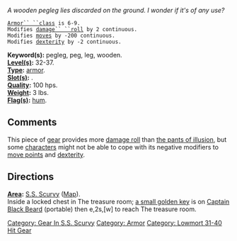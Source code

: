 *A wooden pegleg lies discarded on the ground. I wonder if it's of any
use?*

[`Armor`` ``class`](Armor_Values "wikilink")` is 6-9.`  
`Modifies `[`damage`` ``roll`](Damage_Roll "wikilink")` by 2 continuous.`  
`Modifies `[`moves`](Move_Points "wikilink")` by -200 continuous.`  
`Modifies `[`dexterity`](Dexterity "wikilink")` by -2 continuous.`

**Keyword(s):** pegleg, peg, leg, wooden.  
**[Level(s)](Object_Level "wikilink"):** 32-37.  
**[Type](:Category:_Object_Types "wikilink"):**
[armor](:Category:_Armor "wikilink").  
**[Slot(s)](Object_Slots "wikilink"):** <worn on legs>.  
**[Quality](Object_Quality "wikilink"):** 100 hps.  
**[Weight](Object_Weight "wikilink"):** 3 lbs.  
**[Flag(s)](:Category:_Object_Flags "wikilink"):**
[hum](Hum_Flag "wikilink").  

## Comments

This piece of [gear](:Category:_Gear "wikilink") provides more [damage
roll](Damage_Roll "wikilink") than [the pants of
illusion](Pants_Of_Illusion "wikilink"), but some
[characters](:Category:_Characters "wikilink") might not be able to cope
with its negative modifiers to [move points](Move_Points "wikilink") and
[dexterity](Dexterity "wikilink").

## Directions

**[Area](:Category:_Areas "wikilink"):** [S.S.
Scurvy](:Category:_S.S._Scurvy "wikilink")
([Map](S.S._Scurvy_Map "wikilink")).  
Inside a locked chest in The treasure room; [a small golden
key](Small_Golden_Key "wikilink") is on [Captain Black
Beard](Captain_Black_Beard "wikilink") (portable) then e,2s,\[w\] to
reach The treasure room.

[Category: Gear In S.S.
Scurvy](Category:_Gear_In_S.S._Scurvy "wikilink") [Category:
Armor](Category:_Armor "wikilink") [Category: Lowmort 31-40 Hit
Gear](Category:_Lowmort_31-40_Hit_Gear "wikilink")
